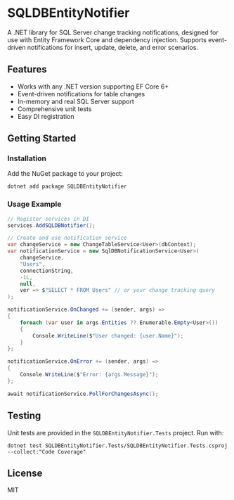 # SQLDBEntityNotifier

A .NET library for SQL Server change tracking notifications, designed for use with Entity Framework Core and dependency injection. Supports event-driven notifications for insert, update, delete, and error scenarios.

## Features
- Works with any .NET version supporting EF Core 6+
- Event-driven notifications for table changes
- In-memory and real SQL Server support
- Comprehensive unit tests
- Easy DI registration

## Getting Started

### Installation
Add the NuGet package to your project:

```
dotnet add package SQLDBEntityNotifier
```

### Usage Example
```csharp
// Register services in DI
services.AddSQLDBNotifier();

// Create and use notification service
var changeService = new ChangeTableService<User>(dbContext);
var notificationService = new SqlDBNotificationService<User>(
    changeService,
    "Users",
    connectionString,
    -1L,
    null,
    ver => $"SELECT * FROM Users" // or your change tracking query
);

notificationService.OnChanged += (sender, args) =>
{
    foreach (var user in args.Entities ?? Enumerable.Empty<User>())
    {
        Console.WriteLine($"User changed: {user.Name}");
    }
};

notificationService.OnError += (sender, args) =>
{
    Console.WriteLine($"Error: {args.Message}");
};

await notificationService.PollForChangesAsync();
```

## Testing
Unit tests are provided in the `SQLDBEntityNotifier.Tests` project. Run with:

```
dotnet test SQLDBEntityNotifier.Tests/SQLDBEntityNotifier.Tests.csproj --collect:"Code Coverage"
```

## License
MIT
